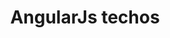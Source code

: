 ---
layout: post
title: AngularJs techos
categories: [article, presentation]
resume: Présentation d'AngularJs à l'équipe technique d'ITK
images: ["/img/presentation/angularjs-logo.png"]
directLink: "http://manland.github.io/slides-angularjs/tech/"
---